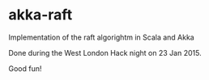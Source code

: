 # akka-raft

Implementation of the raft algorightm in Scala and Akka

Done during the West London Hack night on 23 Jan 2015.

Good fun!
